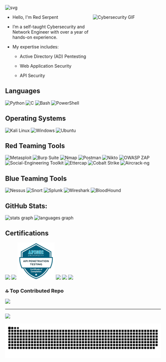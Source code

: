 
![svg](https://readme-typing-svg.demolab.com/?font=Pixelify+Sans&size=32&duration=2550&pause=1000&color=ffffff&random=false&width=435&lines=Hello+Welcome+to+my+profile+!)


 

<div align="left">

<img align="right" src="https://media1.tenor.com/m/M0bZ6V1ijGwAAAAd/batman.gif" alt="Cybersecurity GIF" width="220" height="250"/>

- Hello, I'm Red Serpent

- I’m a self-taught Cybersecurity and Network Engineer with over a year of hands-on experience.

- My expertise includes:

  - Active Directory (AD) Pentesting

  - Web Application Security

  - API Security



</div>






## Languages 

![Python](https://img.shields.io/badge/Python-3776AB?style=for-the-badge&logo=python&logoColor=white)
  ![C](https://img.shields.io/badge/C-00599C?style=for-the-badge&logo=c&logoColor=white)
  ![Bash](https://img.shields.io/badge/Bash-4EAA25?style=for-the-badge&logo=gnu-bash&logoColor=white)
  ![PowerShell](https://img.shields.io/badge/PowerShell-5391FE?style=for-the-badge&logo=powershell&logoColor=white)

##  Operating Systems

  ![Kali Linux](https://img.shields.io/badge/Kali_Linux-557C8B?style=for-the-badge&logo=kali-linux&logoColor=white)
  ![Windows](https://img.shields.io/badge/Windows-0078D6?style=for-the-badge&logo=windows11&logoColor=white)
  ![Ubuntu](https://img.shields.io/badge/Ubuntu-E95420?style=for-the-badge&logo=ubuntu&logoColor=white)



## Red Teaming Tools

  ![Metasploit](https://img.shields.io/badge/Metasploit-E34F26?style=for-the-badge&logo=metasploit&logoColor=white)
  ![Burp Suite](https://img.shields.io/badge/Burp_Suite-FF6347?style=for-the-badge&logo=hackaday&logoColor=white)
  ![Nmap](https://img.shields.io/badge/Nmap-004170?style=for-the-badge&logo=gnome-terminal&logoColor=white)
  ![Postman](https://img.shields.io/badge/Postman-FF6C37?style=for-the-badge&logo=postman&logoColor=white)
  ![Nikto](https://img.shields.io/badge/Nikto-0E73B2?style=for-the-badge&logo=nikto&logoColor=white)
  ![OWASP ZAP](https://img.shields.io/badge/OWASP_ZAP-FF5722?style=for-the-badge&logo=owasp&logoColor=white)
  ![Social-Engineering Toolkit](https://img.shields.io/badge/Social_Engineering_Toolkit-EE3124?style=for-the-badge&logo=toolbox&logoColor=white)
  ![Ettercap](https://img.shields.io/badge/Ettercap-4EAA25?style=for-the-badge&logo=ettercap&logoColor=white)
  ![Cobalt Strike](https://img.shields.io/badge/Cobalt_Strike-DC5C1B?style=for-the-badge&logo=cobaltstrike&logoColor=white)
  ![Aircrack-ng](https://img.shields.io/badge/Aircrack--ng-FF9900?style=for-the-badge&logo=aircrack-ng&logoColor=white)


##  Blue Teaming Tools

  ![Nessus](https://img.shields.io/badge/Nessus-2396F3?style=for-the-badge&logo=tenable&logoColor=white)
  ![Snort](https://img.shields.io/badge/Snort-EE3124?style=for-the-badge&logo=snort&logoColor=white)
  ![Splunk](https://img.shields.io/badge/Splunk-00A3E0?style=for-the-badge&logo=splunk&logoColor=white)
  ![Wireshark](https://img.shields.io/badge/Wireshark-1679A7?style=for-the-badge&logo=wireshark&logoColor=white)
  ![BloodHound](https://img.shields.io/badge/BloodHound-C41E3A?style=for-the-badge&logo=graphcool&logoColor=white)





## GitHub Stats:
<div align="left">
  <img src="https://github-readme-stats.vercel.app/api?username=The-Red-Serpent&theme=radical&hide_border=false&show_icons=true&include_all_commits=false&count_private=false" height="150" alt="stats graph" />
  <img src="https://github-readme-stats.vercel.app/api/top-langs?username=The-Red-Serpent&locale=en&hide_title=false&layout=compact&card_width=320&langs_count=5&theme=radical&hide_border=false" height="150" alt="languages graph"  />
</div>
</div>

## Certifications
<div align="left">
 <img src="https://images.credly.com/size/340x340/images/20082fc1-94af-4773-9df0-28856b566748/image.png"  width="120""/>
  <img src="https://secops.group/wp-content/uploads/2023/02/Certified-Network-Security-Practitioner-whbg.png"  width="120"/>
  <img src="https://raw.githubusercontent.com/The-Red-Serpent/The-Red-Serpent.github.io/main/public/apisec.webp"  width="120""/>
  <img src="https://templates.images.credential.net/17043567286076012013649409456004.png"  width="120"/>
  <img src="https://images.credly.com/size/680x680/images/242902b5-f527-42ad-865e-977c9e1b5b58/image.png"  width="120"/>
  <img src="https://templates.images.credential.net/17043570231479652261133221341593.png"  width="120"/>
  
</div>


### 🔝 Top Contributed Repo
![](https://github-contributor-stats.vercel.app/api?username=The-Red-Serpent&limit=5&theme=dark&combine_all_yearly_contributions=true)

---
[![](https://visitcount.itsvg.in/api?id=The-Red-Serpent&icon=0&color=4)](https://visitcount.itsvg.in)

<!-- Proudly created with GPRM ( https://gprm.itsvg.in ) -->
<picture>
  <source media="(prefers-color-scheme: dark)" srcset="https://raw.githubusercontent.com/The-Red-Serpent/The-Red-Serpent/output/github-snake-dark.svg" />
  <source media="(prefers-color-scheme: light)" srcset="https://raw.githubusercontent.com/The-Red-Serpent/The-Red-Serpent/output/github-snake.svg" />
  <img alt="github-snake" src="https://raw.githubusercontent.com/The-Red-Serpent/The-Red-Serpent/output/github-snake.svg" />
</picture>


